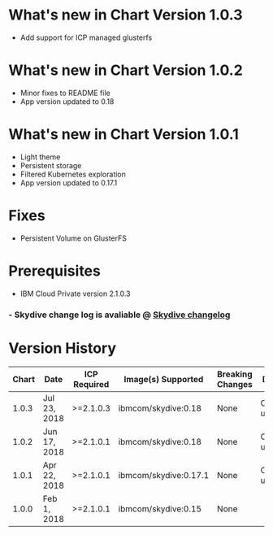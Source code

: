 # What's new in Chart Version 1.0.3

* Add support for ICP managed glusterfs

# What's new in Chart Version 1.0.2

* Minor fixes to README file
* App version updated to 0.18 

# What's new in Chart Version 1.0.1

* Light theme 
* Persistent storage  
* Filtered Kubernetes exploration
* App version updated to 0.17.1 

# Fixes
* Persistent Volume on GlusterFS

# Prerequisites
* IBM Cloud Private version 2.1.0.3

### - Skydive change log is avaliable @ [Skydive changelog](https://github.com/skydive-project/skydive/blob/master/CHANGELOG.md) 

# Version History

| Chart | Date | ICP Required | Image(s) Supported | Breaking Changes | Details |
| ----- | ---- | ------------ | ------------------ | ---------------- | ------- | 
| 1.0.3 | Jul 23, 2018| >=2.1.0.3 | ibmcom/skydive:0.18 | None | Chart updates |
| 1.0.2 | Jun 17, 2018| >=2.1.0.1 | ibmcom/skydive:0.18 | None | Chart updates |
| 1.0.1 | Apr 22, 2018| >=2.1.0.1 | ibmcom/skydive:0.17.1 | None | Chart updates |
| 1.0.0 | Feb 1, 2018| >=2.1.0.1 | ibmcom/skydive:0.15 | None | |
